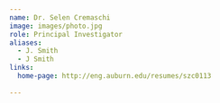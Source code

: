 ```yaml
---
name: Dr. Selen Cremaschi
image: images/photo.jpg
role: Principal Investigator
aliases:
  - J. Smith
  - J Smith
links:
  home-page: http://eng.auburn.edu/resumes/szc0113
  
---
```


